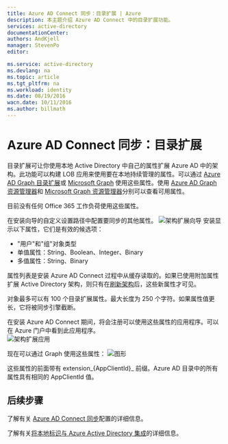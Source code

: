 ```yaml
---
title: Azure AD Connect 同步：目录扩展 | Azure
description: 本主题介绍 Azure AD Connect 中的目录扩展功能。
services: active-directory
documentationCenter: 
authors: AndKjell
manager: StevenPo
editor: 

ms.service: active-directory
ms.devlang: na
ms.topic: article
ms.tgt_pltfrm: na
ms.workload: identity
ms.date: 08/19/2016
wacn.date: 10/11/2016
ms.author: billmath
---
```


# Azure AD Connect 同步：目录扩展
目录扩展可让你使用本地 Active Directory 中自己的属性扩展 Azure AD 中的架构。此功能可以构建 LOB 应用来使用要在本地持续管理的属性。可以通过 [Azure AD Graph 目录扩展](https://msdn.microsoft.com/Library/Azure/Ad/Graph/howto/azure-ad-graph-api-directory-schema-extensions)或 [Microsoft Graph](https://graph.microsoft.io) 使用这些属性。使用 [Azure AD Graph 资源管理器](https://graphexplorer.cloudapp.net)和 [Microsoft Graph 资源管理器](https://graphexplorer2.azurewebsites.net/)分别可以查看可用属性。

目前没有任何 Office 365 工作负荷使用这些属性。

在安装向导的自定义设置路径中配置要同步的其他属性。
![架构扩展向导](./media/active-directory-aadconnectsync-feature-directory-extensions/extension2.png) 
安装显示以下属性，它们是有效的候选项：

- "用户"和"组"对象类型
- 单值属性：String、Boolean、Integer、Binary
- 多值属性：String、Binary

属性列表是安装 Azure AD Connect 过程中从缓存读取的。如果已使用附加属性扩展 Active Directory 架构，则只有在[刷新架构](./active-directory-aadconnectsync-installation-wizard.md)后，这些新属性才可见。

对象最多可以有 100 个目录扩展属性。最大长度为 250 个字符。如果属性值更长，它将被同步引擎截断。

在安装 Azure AD Connect 期间，将会注册可以使用这些属性的应用程序。可以在 Azure 门户中看到此应用程序。  
![架构扩展应用](./media/active-directory-aadconnectsync-feature-directory-extensions/extension3.png)

现在可以通过 Graph 使用这些属性：
![图形](./media/active-directory-aadconnectsync-feature-directory-extensions/extension4.png)

这些属性的前面带有 extension\_{AppClientId}\_ 前缀。Azure AD 目录中的所有属性具有相同的 AppClientId 值。

## 后续步骤
了解有关 [Azure AD Connect 同步](./active-directory-aadconnectsync-whatis.md)配置的详细信息。

了解有关[将本地标识与 Azure Active Directory 集成](./active-directory-aadconnect.md)的详细信息。

<!---HONumber=Mooncake_0926_2016-->
